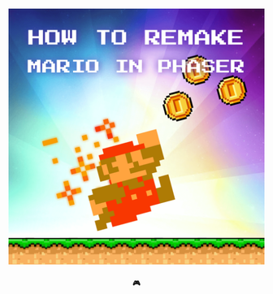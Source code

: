 <h1 align="center">
    <img src="src/assets/img/mario.png" alt="Remake Mario in PhaserJS" />
</h1>
<h4 align="center"> 🎮</h4>
